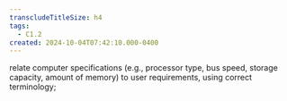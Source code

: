 ```yaml
---
transcludeTitleSize: h4
tags:
  - C1.2
created: 2024-10-04T07:42:10.000-0400
---
```

relate computer specifications (e.g., processor type, bus speed, storage capacity, amount of memory) to user requirements, using correct terminology; 
